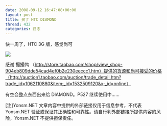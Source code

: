 ```yaml
---
date: 2008-09-12 16:47:08+00:00
layout: post
title: 买了 HTC DIAMOND
thread: 432
categories: 日志
---
```


快一周了，HTC 3G 版，感觉尚可<!-- more -->  
  
[![](http://i2.sinaimg.cn/IT/mobile/models/U513P2T136D7533F3244DT20080512152843.jpg)](http://i2.sinaimg.cn/IT/mobile/models/U513P2T136D7533F3244DT20080512152843.jpg)  
  
感谢 撮撮鸭 （http://store.taobao.com/shop/view_shop-904eb809dde54cad4ef0b2e230eeccc1.htm）提供的货源和尚可接受的价格（http://auction1.taobao.com/auction/trade_detail.htm?trade_id=1062110880&item;_id=1532509120&x;_id=online）  
  
有空会整点东西出来给 DIAMOND。P527 继续使用中……  
  
[注]Yonsm.NET 文章内容中提供的外部链接仅用于信息参考，不代表 Yonsm.NET 验证或保证其正确性和可靠性。请自行判外部链接所提供内容的风险，Yonsm.NET 不提供担保责任。  
  

